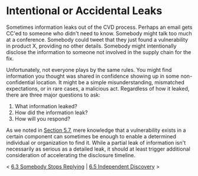 # Intentional or Accidental Leaks

Sometimes information leaks out of the CVD process. Perhaps an email
gets CC'ed to someone who didn't need to know. Somebody might talk too
much at a conference. Somebody could tweet that they just found a
vulnerability in product X, providing no other details. Somebody might
intentionally disclose the information to someone not involved in the
supply chain for the fix.

Unfortunately, not everyone plays by the same rules. You might find
information you thought was shared in confidence showing up in some
non-confidential location. It might be a simple misunderstanding,
mismatched expectations, or in rare cases, a malicious act. Regardless
of how it leaked, there are three major questions to ask:

1.  What information leaked?
2.  How did the information leak?
3.  How will you respond?

As we noted in [Section 5.7](5.7-Disclosure-Timing_47677481.md), mere
knowledge that a vulnerability exists in a certain component can
sometimes be enough to enable a determined individual or organization to
find it. While a partial leak of information isn't necessarily as
serious as a detailed leak, it should at least trigger additional
consideration of accelerating the disclosure timeline.



\< [6.3 Somebody Stops
Replying](6_3) \| [6.5 Independent
Discovery](6_5) \>

